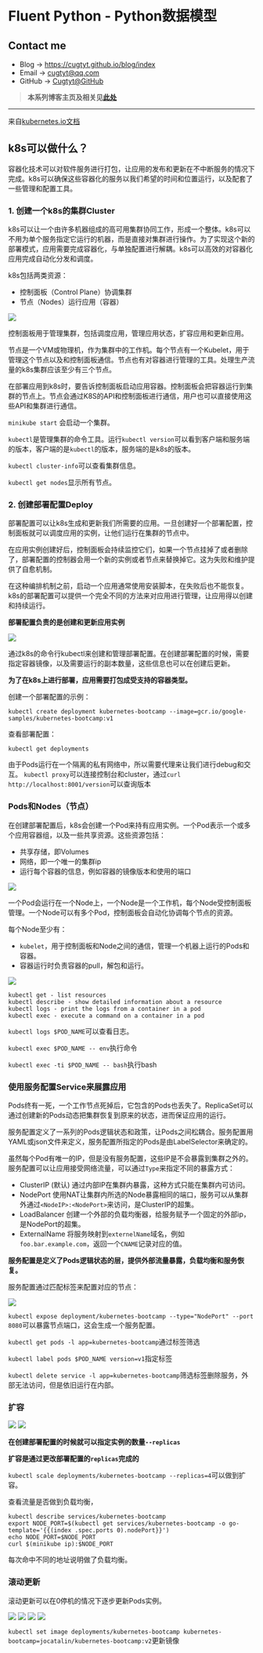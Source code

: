 # Fluent Python - Python数据模型

## Contact me

* Blog -> <https://cugtyt.github.io/blog/index>
* Email -> <cugtyt@qq.com>
* GitHub -> [Cugtyt@GitHub](https://github.com/Cugtyt)

> **本系列博客主页及相关见**[**此处**](https://cugtyt.github.io/blog/k8s/index)

---

来自[kubernetes.io文档](https://kubernetes.io/docs/tutorials/kubernetes-basics/)

## k8s可以做什么？

容器化技术可以对软件服务进行打包，让应用的发布和更新在不中断服务的情况下完成。k8s可以确保这些容器化的服务以我们希望的时间和位置运行，以及配套了一些管理和配置工具。

### 1. 创建一个k8s的集群Cluster

k8s可以让一个由许多机器组成的高可用集群协同工作，形成一个整体。k8s可以不用为单个服务指定它运行的机器，而是直接对集群进行操作。为了实现这个新的部署模式，应用需要完成容器化，与单独配置进行解耦。k8s可以高效的对容器化应用完成自动化分发和调度。

k8s包括两类资源：
* 控制面板（Control Plane）协调集群
* 节点（Nodes）运行应用（容器）

![](figs/cluster-diagram.svg)

控制面板用于管理集群，包括调度应用，管理应用状态，扩容应用和更新应用。

节点是一个VM或物理机，作为集群中的工作机。每个节点有一个Kubelet，用于管理这个节点以及和控制面板通信。节点也有对容器进行管理的工具。处理生产流量的k8s集群应该至少有三个节点。

在部署应用到k8s时，要告诉控制面板启动应用容器。控制面板会把容器运行到集群的节点上。节点会通过K8S的API和控制面板进行通信，用户也可以直接使用这些API和集群进行通信。

`minikube start` 会启动一个集群。

`kubectl`是管理集群的命令工具。运行`kubectl version`可以看到客户端和服务端的版本，客户端的是`kubectl`的版本，服务端的是k8s的版本。

`kubectl cluster-info`可以查看集群信息。

`kubectl get nodes`显示所有节点。

### 2. 创建部署配置Deploy

部署配置可以让k8s生成和更新我们所需要的应用。一旦创建好一个部署配置，控制面板就可以调度应用的实例，让他们运行在集群的节点中。

在应用实例创建好后，控制面板会持续监控它们，如果一个节点挂掉了或者删除了，部署配置的控制器会用一个新的实例或者节点来替换掉它。这为失败和维护提供了自愈机制。

在这种编排机制之前，启动一个应用通常使用安装脚本，在失败后也不能恢复。k8s的部署配置可以提供一个完全不同的方法来对应用进行管理，让应用得以创建和持续运行。

**部署配置负责的是创建和更新应用实例**

![](figs/deploy.svg)

通过k8s的命令行kubectl来创建和管理部署配置。在创建部署配置的时候，需要指定容器镜像，以及需要运行的副本数量，这些信息也可以在创建后更新。

**为了在k8s上进行部署，应用需要打包成受支持的容器类型。**

创建一个部署配置的示例：

`kubectl create deployment kubernetes-bootcamp --image=gcr.io/google-samples/kubernetes-bootcamp:v1`

查看部署配置：

`kubectl get deployments`

由于Pods运行在一个隔离的私有网络中，所以需要代理来让我们进行debug和交互。
`kubectl proxy`可以连接控制台和cluster，通过`curl http://localhost:8001/version`可以查询版本

### Pods和Nodes（节点）

在创建部署配置后，k8s会创建一个Pod来持有应用实例。一个Pod表示一个或多个应用容器组，以及一些共享资源。这些资源包括：
* 共享存储，即Volumes
* 网络，即一个唯一的集群ip
* 运行每个容器的信息，例如容器的镜像版本和使用的端口

![](figs/pods.svg)

一个Pod会运行在一个Node上，一个Node是一个工作机，每个Node受控制面板管理。一个Node可以有多个Pod，控制面板会自动化协调每个节点的资源。

每个Node至少有：
* `kubelet`，用于控制面板和Node之间的通信，管理一个机器上运行的Pods和容器。
* 容器运行时负责容器的pull，解包和运行。

![](figs/nodes.svg)

```
kubectl get - list resources
kubectl describe - show detailed information about a resource
kubectl logs - print the logs from a container in a pod
kubectl exec - execute a command on a container in a pod
```

`kubectl logs $POD_NAME`可以查看日志。

`kubectl exec $POD_NAME -- env`执行命令

`kubectl exec -ti $POD_NAME -- bash`执行bash

### 使用服务配置Service来展露应用

Pods终有一死，一个工作节点死掉后，它包含的Pods也丢失了。ReplicaSet可以通过创建新的Pods动态把集群恢复到原来的状态，进而保证应用的运行。

服务配置定义了一系列的Pods逻辑状态和政策，让Pods之间松耦合。服务配置用YAML或json文件来定义，服务配置所指定的Pods是由LabelSelector来确定的。

虽然每个Pod有唯一的IP，但是没有服务配置，这些IP是不会暴露到集群之外的。服务配置可以让应用接受网络流量，可以通过`Type`来指定不同的暴露方式：
* ClusterIP (默认) 通过内部IP在集群内暴露，这种方式只能在集群内可访问。
* NodePort 使用NAT让集群内所选的Node暴露相同的端口，服务可以从集群外通过`<NodeIP>:<NodePort>`来访问，是ClusterIP的超集。
* LoadBalancer 创建一个外部的负载均衡器，给服务赋予一个固定的外部ip，是NodePort的超集。
* ExternalName 将服务映射到`externelName`域名，例如`foo.bar.example.com`，返回一个`CNAME`记录对应的值。

**服务配置是定义了Pods逻辑状态的层，提供外部流量暴露，负载均衡和服务恢复。**

服务配置通过匹配标签来配置对应的节点：

![](figs/labels.svg)

`kubectl expose deployment/kubernetes-bootcamp --type="NodePort" --port 8080`可以暴露节点端口，这会生成一个服务配置。

`kubectl get pods -l app=kubernetes-bootcamp`通过标签筛选

`kubectl label pods $POD_NAME version=v1`指定标签

`kubectl delete service -l app=kubernetes-bootcamp`筛选标签删除服务，外部无法访问，但是依旧运行在内部。

### 扩容

![](figs/scaling1.svg)
![](figs/scaling2.svg)

**在创建部署配置的时候就可以指定实例的数量`--replicas`**

**扩容是通过更改部署配置的`replicas`完成的**

`kubectl scale deployments/kubernetes-bootcamp --replicas=4`可以做到扩容。

查看流量是否做到负载均衡，
```
kubectl describe services/kubernetes-bootcamp
export NODE_PORT=$(kubectl get services/kubernetes-bootcamp -o go-template='{{(index .spec.ports 0).nodePort}}')
echo NODE_PORT=$NODE_PORT
curl $(minikube ip):$NODE_PORT
```

每次命中不同的地址说明做了负载均衡。

### 滚动更新

滚动更新可以在0停机的情况下逐步更新Pods实例。

![](figs/rollingupdates1.svg)
![](figs/rollingupdates2.svg)
![](figs/rollingupdates3.svg)
![](figs/rollingupdates4.svg)

`kubectl set image deployments/kubernetes-bootcamp kubernetes-bootcamp=jocatalin/kubernetes-bootcamp:v2`更新镜像
